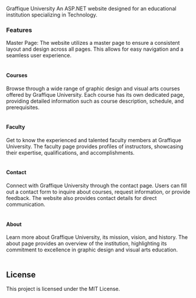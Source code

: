 Graffique University
An ASP.NET website designed for an educational institution specializing in Technology.

### Features
Master Page: The website utilizes a master page to ensure a consistent layout and design across all pages. This allows for easy navigation and a seamless user experience.<br><br>

#### Courses 
Browse through a wide range of graphic design and visual arts courses offered by Graffique University. Each course has its own dedicated page, providing detailed information such as course description, schedule, and prerequisites.<br><br>

#### Faculty 
Get to know the experienced and talented faculty members at Graffique University. The faculty page provides profiles of instructors, showcasing their expertise, qualifications, and accomplishments.<br><br>

#### Contact 
Connect with Graffique University through the contact page. Users can fill out a contact form to inquire about courses, request information, or provide feedback. The website also provides contact details for direct communication.<br><br>

#### About
Learn more about Graffique University, its mission, vision, and history. The about page provides an overview of the institution, highlighting its commitment to excellence in graphic design and visual arts education.<br><br>

## License
This project is licensed under the MIT License. 
